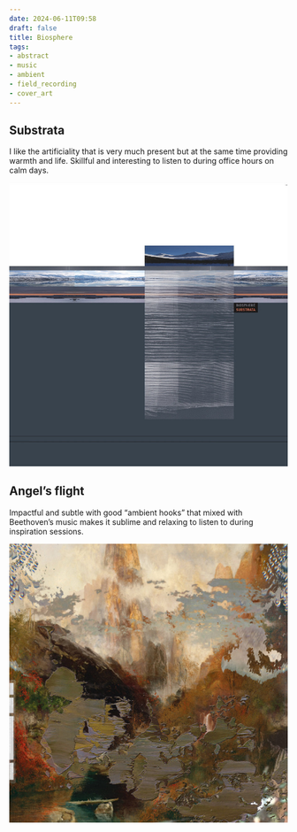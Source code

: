 ```yaml
---
date: 2024-06-11T09:58
draft: false
title: Biosphere
tags:
- abstract
- music
- ambient
- field_recording
- cover_art
---
```


## Substrata

I like the artificiality that is very much present but at the same time providing warmth and life. Skillful and interesting to listen to during office hours on calm days.

![Typical 90s digital collage with some aliasing and digital distortion. About 70% is plain rat gray color, and about 20% white, with the remaining being pictures of distorted snowy mountains.](../../attachment/vsc-paste/biosphere-240611100220.png)

## Angel’s flight

Impactful and subtle with good “ambient hooks” that mixed with Beethoven’s music makes it sublime and relaxing to listen to during inspiration sessions.

![Expressionist painting, where the only distinguishable figures are some mountains overlapped with a lot of paint splashes and stains. The color scheme looks brownish and grayish.](../../attachment/vsc-paste/biosphere-240627132423.png)